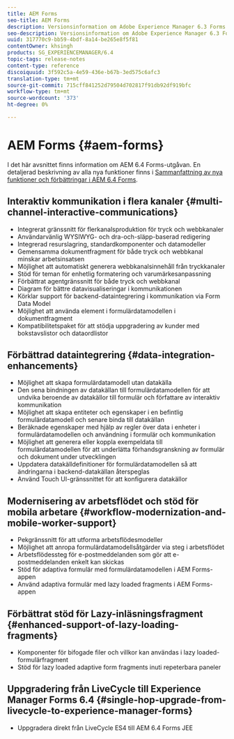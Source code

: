 ```yaml
---
title: AEM Forms
seo-title: AEM Forms
description: Versionsinformation om Adobe Experience Manager 6.3 Forms.
seo-description: Versionsinformation om Adobe Experience Manager 6.3 Forms.
uuid: 317770c9-bb59-4bdf-8a14-be265e8f5f81
contentOwner: khsingh
products: SG_EXPERIENCEMANAGER/6.4
topic-tags: release-notes
content-type: reference
discoiquuid: 3f592c5a-4e59-436e-b67b-3ed575c6afc3
translation-type: tm+mt
source-git-commit: 715cff841252d79504d702817f91db92df919bfc
workflow-type: tm+mt
source-wordcount: '373'
ht-degree: 0%

---
```



# AEM Forms {#aem-forms}

I det här avsnittet finns information om AEM 6.4 Forms-utgåvan. En detaljerad beskrivning av alla nya funktioner finns i [Sammanfattning av nya funktioner och förbättringar i AEM 6.4 Forms](/help/forms/using/whats-new.md).

## Interaktiv kommunikation i flera kanaler {#multi-channel-interactive-communications}

* Integrerat gränssnitt för flerkanalsproduktion för tryck och webbkanaler
* Användarvänlig WYSIWYG- och dra-och-släpp-baserad redigering
* Integrerad resurslagring, standardkomponenter och datamodeller
* Gemensamma dokumentfragment för både tryck och webbkanal minskar arbetsinsatsen
* Möjlighet att automatiskt generera webbkanalsinnehåll från tryckkanaler
* Stöd för teman för enhetlig formatering och varumärkesanpassning
* Förbättrat agentgränssnitt för både tryck och webbkanal
* Diagram för bättre datavisualiseringar i kommunikationen
* Körklar support för backend-dataintegrering i kommunikation via Form Data Model
* Möjlighet att använda element i formulärdatamodellen i dokumentfragment
* Kompatibilitetspaket för att stödja uppgradering av kunder med bokstavslistor och dataordlistor

## Förbättrad dataintegrering {#data-integration-enhancements}

* Möjlighet att skapa formulärdatamodell utan datakälla
* Den sena bindningen av datakällan till formulärdatamodellen för att undvika beroende av datakällor till formulär och författare av interaktiv kommunikation
* Möjlighet att skapa entiteter och egenskaper i en befintlig formulärdatamodell och senare binda till datakällan
* Beräknade egenskaper med hjälp av regler över data i enheter i formulärdatamodellen och användning i formulär och kommunikation
* Möjlighet att generera eller koppla exempeldata till formulärdatamodellen för att underlätta förhandsgranskning av formulär och dokument under utvecklingen
* Uppdatera datakälldefinitioner för formulärdatamodellen så att ändringarna i backend-datakällan återspeglas
* Använd Touch UI-gränssnittet för att konfigurera datakällor

## Modernisering av arbetsflödet och stöd för mobila arbetare {#workflow-modernization-and-mobile-worker-support}

* Pekgränssnitt för att utforma arbetsflödesmodeller
* Möjlighet att anropa formulärdatamodellsåtgärder via steg i arbetsflödet
* Arbetsflödessteg för e-postmeddelanden som gör att e-postmeddelanden enkelt kan skickas
* Stöd för adaptiva formulär med formulärdatamodellen i AEM Forms-appen
* Använd adaptiva formulär med lazy loaded fragments i AEM Forms-appen

## Förbättrat stöd för Lazy-inläsningsfragment {#enhanced-support-of-lazy-loading-fragments}

* Komponenter för bifogade filer och villkor kan användas i lazy loaded-formulärfragment
* Stöd för lazy loaded adaptive form fragments inuti repeterbara paneler

## Uppgradering från LiveCycle till Experience Manager Forms 6.4 {#single-hop-upgrade-from-livecycle-to-experience-manager-forms}

* Uppgradera direkt från LiveCycle ES4 till AEM 6.4 Forms JEE
